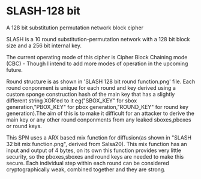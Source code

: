 # SLASH-128 bit
A 128 bit substitution permutation network block cipher


SLASH is a 10 round substitution-permutation network with a 128 bit block size and a 256 bit internal key.

The current operating mode of this cipher is Cipher Block Chaining mode (CBC) - Though I intend to add more modes of operation in the upcoming future. 

Round structure is as shown in 'SLASH 128 bit round function.png' file. Each round conponment is unique for each round and key derived using a custom sponge construction hash
of the main key that has a slightly different string XOR'ed to it eg("SBOX_KEY" for sbox generation,"PBOX_KEY" for pbox generation,"ROUND_KEY" for round key generation).The aim
of this is to make it difficult for an attacker to derive the main key or any other round conponments from any leaked sboxes,pboxes or round keys.

This SPN uses a ARX based mix function for diffusion(as shown in "SLASH 32 bit mix function.png", derived from Salsa20). This mix function has an input and output of 4 bytes,
on its own this function provides very little security, so the pboxes,sboxes and round keys are needed to make this secure. Each individual step within each round can be
considered cryptographically weak, combined together and they are strong.
